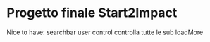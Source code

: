 # Progetto finale Start2Impact

Nice to have:
searchbar
user control
controlla tutte le sub
loadMore
